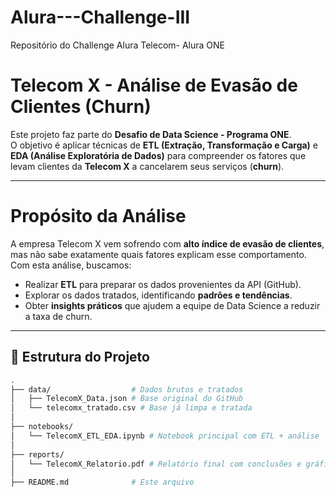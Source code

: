 # Alura---Challenge-III
Repositório do Challenge Alura Telecom- Alura ONE
# Telecom X - Análise de Evasão de Clientes (Churn)

Este projeto faz parte do **Desafio de Data Science - Programa ONE**.  
O objetivo é aplicar técnicas de **ETL (Extração, Transformação e Carga)** e **EDA (Análise Exploratória de Dados)** para compreender os fatores que levam clientes da **Telecom X** a cancelarem seus serviços (**churn**).

---

# Propósito da Análise

A empresa Telecom X vem sofrendo com **alto índice de evasão de clientes**, mas não sabe exatamente quais fatores explicam esse comportamento.  
Com esta análise, buscamos:

- Realizar **ETL** para preparar os dados provenientes da API (GitHub).  
- Explorar os dados tratados, identificando **padrões e tendências**.  
- Obter **insights práticos** que ajudem a equipe de Data Science a reduzir a taxa de churn.  

---

## 📂 Estrutura do Projeto

```bash
.
├── data/                  # Dados brutos e tratados
│   ├── TelecomX_Data.json # Base original do GitHub
│   └── telecomx_tratado.csv # Base já limpa e tratada
│
├── notebooks/             
│   └── TelecomX_ETL_EDA.ipynb # Notebook principal com ETL + análise
│
├── reports/               
│   └── TelecomX_Relatorio.pdf # Relatório final com conclusões e gráficos
│
├── README.md              # Este arquivo
